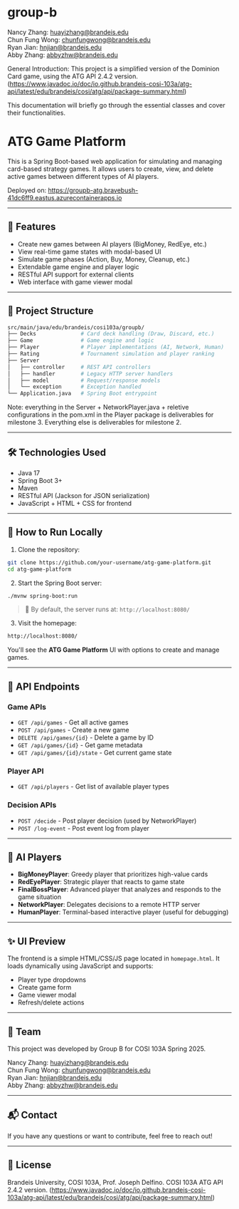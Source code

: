 # group-b
Nancy Zhang: huayizhang@brandeis.edu \
Chun Fung Wong: chunfungwong@brandeis.edu \
Ryan Jian: hnjian@brandeis.edu \
Abby Zhang: abbyzhw@brandeis.edu 

General Introduction:
This project is a simplified version of the Dominion Card game, using the ATG API 2.4.2 version. 
(https://www.javadoc.io/doc/io.github.brandeis-cosi-103a/atg-api/latest/edu/brandeis/cosi/atg/api/package-summary.html)

This documentation will briefly go through the essential classes and cover their functionalities.

# ATG Game Platform

This is a Spring Boot-based web application for simulating and managing card-based strategy games. It allows users to create, view, and delete active games between different types of AI players.

Deployed on: https://groupb-atg.bravebush-41dc6ff9.eastus.azurecontainerapps.io

---

## 🚀 Features

- Create new games between AI players (BigMoney, RedEye, etc.)
- View real-time game states with modal-based UI
- Simulate game phases (Action, Buy, Money, Cleanup, etc.)
- Extendable game engine and player logic
- RESTful API support for external clients
- Web interface with game viewer modal

---

## 📁 Project Structure

```bash
src/main/java/edu/brandeis/cosi103a/groupb/
├── Decks              # Card deck handling (Draw, Discard, etc.)
├── Game               # Game engine and logic
├── Player             # Player implementations (AI, Network, Human)
├── Rating             # Tournament simulation and player ranking
├── Server
│   ├── controller     # REST API controllers
│   ├── handler        # Legacy HTTP server handlers
│   ├── model          # Request/response models
│   └── exception      # Exception handled
└── Application.java   # Spring Boot entrypoint
```

Note: everything in the Server + NetworkPlayer.java + reletive configurations in the pom.xml in the Player package is deliverables for milestone 3. Everything else is deliverables for milestone 2.

---

## 🛠️ Technologies Used

- Java 17
- Spring Boot 3+
- Maven
- RESTful API (Jackson for JSON serialization)
- JavaScript + HTML + CSS for frontend

---

## 🔧 How to Run Locally

1. Clone the repository:
```bash
git clone https://github.com/your-username/atg-game-platform.git
cd atg-game-platform
```

2. Start the Spring Boot server:
```bash
./mvnw spring-boot:run
```

> 🔌 By default, the server runs at: `http://localhost:8080/`

3. Visit the homepage:
```bash
http://localhost:8080/
```

You'll see the **ATG Game Platform** UI with options to create and manage games.

---

## 📄 API Endpoints

### Game APIs
- `GET /api/games` - Get all active games
- `POST /api/games` - Create a new game
- `DELETE /api/games/{id}` - Delete a game by ID
- `GET /api/games/{id}` - Get game metadata
- `GET /api/games/{id}/state` - Get current game state

### Player API
- `GET /api/players` - Get list of available player types

### Decision APIs
- `POST /decide` - Post player decision (used by NetworkPlayer)
- `POST /log-event` - Post event log from player

---

## 🧠 AI Players

- **BigMoneyPlayer**: Greedy player that prioritizes high-value cards
- **RedEyePlayer**: Strategic player that reacts to game state
- **FinalBossPlayer**: Advanced player that analyzes and responds to the game situation
- **NetworkPlayer**: Delegates decisions to a remote HTTP server
- **HumanPlayer**: Terminal-based interactive player (useful for debugging)

---

## ✨ UI Preview

The frontend is a simple HTML/CSS/JS page located in `homepage.html`. It loads dynamically using JavaScript and supports:

- Player type dropdowns
- Create game form
- Game viewer modal
- Refresh/delete actions

---

## 🤝 Team
This project was developed by Group B for COSI 103A Spring 2025.

Nancy Zhang: huayizhang@brandeis.edu \
Chun Fung Wong: chunfungwong@brandeis.edu \
Ryan Jian: hnjian@brandeis.edu \
Abby Zhang: abbyzhw@brandeis.edu 

---

## 📬 Contact
If you have any questions or want to contribute, feel free to reach out!

---

## 📜 License
Brandeis University, COSI 103A, Prof. Joseph Delfino.
COSI 103A ATG API 2.4.2 version. 
(https://www.javadoc.io/doc/io.github.brandeis-cosi-103a/atg-api/latest/edu/brandeis/cosi/atg/api/package-summary.html)

